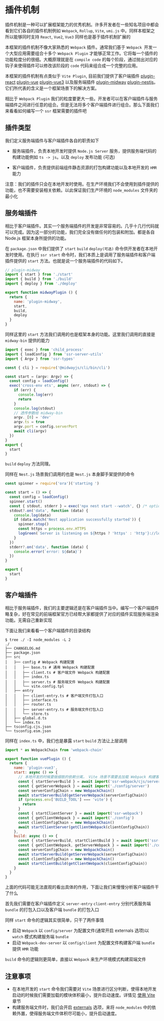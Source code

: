 # 插件机制

插件机制是一种可以扩展框架能力的优秀机制。许多开发者在一些知名项目中都会看到它们各自的插件机制例如 `Webpack`, `Rollup`, `Vite`, `umi.js` 中。同样本框架之所以能够同时支持 `React`, `Vue2`, `Vue3` 同样也是基于插件机制扩展的

本框架的插件机制不像大家熟悉的 `Webpack` 插件。通常我们基于 `Webpack `开发一个大型应用需要组合十多个 `Webpack Plugin` 才能够正常工作。它将每一个插件的功能粒度分的很细。大概原理就是在 `compile code` 的每个阶段，通过抛出对应的钩子来使得插件可以修改该阶段的 `code` 代码来组合成一个完整的应用。

本框架的插件机制有点类似于 `Vite Plugin`, 目前我们提供了客户端插件 [plugin-react](https://github.com/ykfe/ssr/tree/dev/packages/plugin-react) [plugin-vue](https://github.com/ykfe/ssr/tree/dev/packages/plugin-vue) [plugin-vue3](https://github.com/ykfe/ssr/tree/dev/packages/plugin-vue3) 以及服务端插件 [plugin-midway](https://github.com/ykfe/ssr/tree/dev/packages/plugin-midway) [plugin-nestjs](https://github.com/ykfe/ssr/tree/dev/packages/plugin-nestjs)。它们所代表的含义是一个框架场景下的解决方案。

相比于 `Webpack Plugin` 我们的粒度要更大一些。开发者可以在客户端插件与服务端插件之间进行任意的组合。但是无法将多个客户端插件进行组合。那么下面我们来看看如何编写一个 `ssr` 框架需要的插件吧

## 插件类型

我们定义服务端插件与客户端插件各自的职责如下

- 服务端插件，负责本地开发时提供 `Node.js Server` 服务，提供服务端代码的构建功能例如 `ts -> js`。以及 `deploy` 发布功能 (可选)

- 客户端插件，负责提供前端组件静态资源的打包构建功能以及本地开发的 `HMR` 能力

注意：我们的插件只会在本地开发时使用。在生产环境我们不会使用到插件提供的功能，也不需要安装相关依赖。以此保证我们生产环境的 `node_modules` 文件夹的最小化

## 服务端插件

相比于客户端插件。其实一个服务端插件的开发是非常容易的。几乎十几行代码就可以完成。因为这一部分的功能，我们完全没有做任何的包装和附加。都是各自 Node.js 框架本身所提供的功能。

在 `package.json` 中我们提供了 `start` `build` `deploy(可选)` 命令供开发者在本地开发时使用。在执行 `ssr start` 命令时，我们本质上是调用了服务端插件和客户端插件提供的 `start` 方法。也就是说一个服务端插件的代码如下。

```js
// plugin-midway
import { start } from './start'
import { build } from './build'
import { deploy } from './deploy'

export function midwayPlugin () {
  return {
    name: 'plugin-midway',
    start,
    build,
    deploy
  }
}
```

同样这里的 `start` 方法我们调用的也是框架本身的功能。这里我们调用的直接是 `midway-bin` 提供的能力

```js
import { exec } from 'child_process'
import { loadConfig } from 'ssr-server-utils'
import { Argv } from 'ssr-types'

const { cli } = require('@midwayjs/cli/bin/cli')

const start = (argv: Argv) => {
  const config = loadConfig()
  exec('cross-env ets', async (err, stdout) => {
    if (err) {
      console.log(err)
      return
    }
    console.log(stdout)
    // 透传参数给 midway-bin
    argv._[0] = 'dev'
    argv.ts = true
    argv.port = config.serverPort
    await cli(argv)
  })
}
export {
  start
}
```

`build` `deploy` 方法同理。

同样在 `Nest.js` 场景我们调用的也是 `Nest.js` 本身脚手架提供的命令

```js
const spinner = require('ora')('starting ')

const start = () => {
  const config = loadConfig()
  spinner.start()
  const { stdout, stderr } = exec('npx nest start --watch', {} /* options, [optional] */)
  stdout?.on('data', function (data) {
    console.log(data)
    if (data.match('Nest application successfully started')) {
      spinner.stop()
      const https = process.env.HTTPS
      logGreen(`Server is listening on ${https ? 'https' : 'http'}://localhost:${config.serverPort}`)
    }
  })
  stderr?.on('data', function (data) {
    console.error(`error: ${data}`)
  })
}

export {
  start
}
```

## 客户端插件

相比于服务端插件，我们的主要逻辑还是在客户端插件当中。编写一个客户端插件略复杂，好在常见的前端框架官方已经帮大家都提供了对应的插件实现服务端渲染功能。无需自己重新实现

下面让我们来看看一个客户端插件的目录结构

```shell
$ tree ./ -I node_modules -L 2
./
├── CHANGELOG.md
├── package.json
├── src
│   ├── config # Webpack 构建配置
│   │   ├── base.ts # 通用 Webpack 构建配置
│   │   ├── client.ts # 客户端文件 Webpack 构建配置
│   │   ├── index.ts
│   │   ├── server.ts # 服务端文件 Webpack 构建配置
│   │   └── vite.config.tpl
│   ├── entry
│   │   ├── client-entry.ts # 客户端文件打包入口
│   │   ├── interface.ts
│   │   ├── router.ts
│   │   ├── server-entry.ts # 服务端文件打包入口
│   │   └── store.ts
│   ├── global.d.ts
│   └── index.ts
├── tsconfig.cjs.json
└── tsconfig.esm.json
```

同样在 `index.ts` 中，我们也是暴露 `start` `build` 方法让上层调用

```js
import * as WebpackChain from 'webpack-chain'

export function vuePlugin () {
  return {
    name: 'plugin-vue3',
    start: async () => {
      // 本地开发的时候要做细致的依赖分离， Vite 场景不需要去加载 Webpack 构建客户端应用所需的模块
      const { startServerBuild } = await import('ssr-webpack/cjs/server/server')
      const { getServerWebpack } = await import('./config/server')
      const serverConfigChain = new WebpackChain()
      await startServerBuild(getServerWebpack(serverConfigChain))
      if (process.env['BUILD_TOOL'] === 'vite') {
        return
      }
      const { startClientServer } = await import('ssr-webpack')
      const { getClientWebpack } = await import('./config')
      const clientConfigChain = new WebpackChain()
      await startClientServer(getClientWebpack(clientConfigChain))
    },
    build: async () => {
      const { startServerBuild, startClientBuild } = await import('ssr-webpack')
      const { getClientWebpack, getServerWebpack } = await import('./config')
      const serverConfigChain = new WebpackChain()
      await startServerBuild(getServerWebpack(serverConfigChain))
      const clientConfigChain = new WebpackChain()
      await startClientBuild(getClientWebpack(clientConfigChain))
    }
  }
}

```

上面的代码可能无法直观的看出具体的作用，下面让我们来慢慢分析客户端插件干了什么

首先我们需要在客户端插件定义 `server-entry` `client-entry` 分别代表服务端 `bundle` 的打包入口以及客户端 `bundle` 的打包入口

同样 `start` 命令的逻辑其实很简单，只干了两件事情

- 启动 `Webpack` 以 `config/server` 为配置文件(通常开启 externals 选项)以 `watch` 模式构建服务端 `bundle`
- 启动 `Webpack-dev-server` 以 `config/client` 为配置文件构建客户端 `bundle` 提供 `HMR` 功能

`build` 命令的逻辑则更简单，直接以 `Webpack` 来生产环境模式构建双端文件

## 注意事项

- 在本地开发的 `start` 命令我们需要对 `Vite` 场景进行区分判断，使得本地开发启动的时候我们需要加载的模块体积最小，提升启动速度。详情见 [使用 Vite](./features$vite) 章节
- 构建服务端文件时，我们会开启 [externals](https://webpack.docschina.org/configuration/externals/) 选项，来将 `node_modules` 中的依赖外置，使得服务端文件体积尽可能小，提升启动速度。